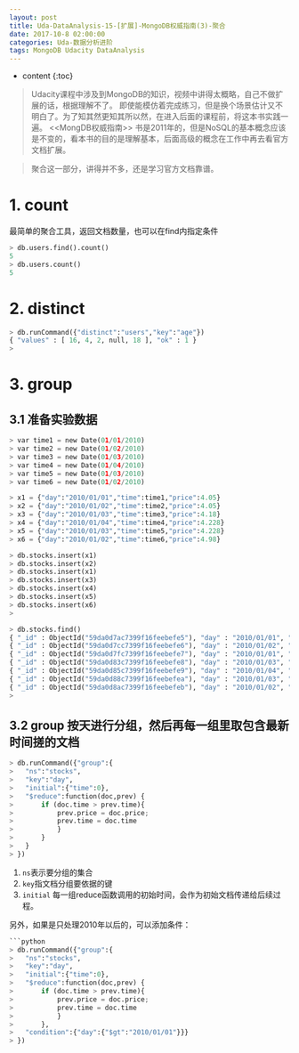 ```yaml
---
layout: post
title: Uda-DataAnalysis-15-[扩展]-MongoDB权威指南(3)-聚合
date: 2017-10-8 02:00:00
categories: Uda-数据分析进阶
tags: MongoDB Udacity DataAnalysis 
---
```

* content
{:toc}

> Udacity课程中涉及到MongoDB的知识，视频中讲得太概略，自己不做扩展的话，根据理解不了。
> 即使能模仿着完成练习，但是换个场景估计又不明白了。为了知其然更知其所以然，在进入后面的课程前，将这本书实践一遍。
> <<MongDB权威指南>> 书是2011年的，但是NoSQL的基本概念应该是不变的，看本书的目的是理解基本，后面高级的概念在工作中再去看官方文档扩展。

> 聚合这一部分，讲得并不多，还是学习官方文档靠谱。

# 1. count

最简单的聚合工具，返回文档数量，也可以在find内指定条件

```python
> db.users.find().count()
5
> db.users.count()
5
```


# 2. distinct 

```python
> db.runCommand({"distinct":"users","key":"age"})
{ "values" : [ 16, 4, 2, null, 18 ], "ok" : 1 }
>
```

# 3. group

## 3.1  准备实验数据

```python
> var time1 = new Date(01/01/2010)
> var time2 = new Date(01/02/2010)
> var time3 = new Date(01/03/2010)
> var time4 = new Date(01/04/2010)
> var time5 = new Date(01/03/2010)
> var time6 = new Date(01/02/2010)

> x1 = {"day":"2010/01/01","time":time1,"price":4.05}
> x2 = {"day":"2010/01/02","time":time2,"price":4.05}
> x3 = {"day":"2010/01/03","time":time3,"price":4.18}
> x4 = {"day":"2010/01/04","time":time4,"price":4.228}
> x5 = {"day":"2010/01/03","time":time5,"price":4.228}
> x6 = {"day":"2010/01/02","time":time6,"price":4.98}

> db.stocks.insert(x1)
> db.stocks.insert(x2)
> db.stocks.insert(x1)
> db.stocks.insert(x3)
> db.stocks.insert(x4)
> db.stocks.insert(x5)
> db.stocks.insert(x6)
> 

> db.stocks.find()
{ "_id" : ObjectId("59da0d7ac7399f16feebefe5"), "day" : "2010/01/01", "time" : ISODate("1970-01-01T00:00:00Z"), "price" : 4.05 }
{ "_id" : ObjectId("59da0d7cc7399f16feebefe6"), "day" : "2010/01/02", "time" : ISODate("1970-01-01T00:00:00Z"), "price" : 4.05 }
{ "_id" : ObjectId("59da0d7fc7399f16feebefe7"), "day" : "2010/01/01", "time" : ISODate("1970-01-01T00:00:00Z"), "price" : 4.05 }
{ "_id" : ObjectId("59da0d83c7399f16feebefe8"), "day" : "2010/01/03", "time" : ISODate("1970-01-01T00:00:00Z"), "price" : 4.18 }
{ "_id" : ObjectId("59da0d85c7399f16feebefe9"), "day" : "2010/01/04", "time" : ISODate("1970-01-01T00:00:00Z"), "price" : 4.228 }
{ "_id" : ObjectId("59da0d88c7399f16feebefea"), "day" : "2010/01/03", "time" : ISODate("1970-01-01T00:00:00Z"), "price" : 4.228 }
{ "_id" : ObjectId("59da0d8ac7399f16feebefeb"), "day" : "2010/01/02", "time" : ISODate("1970-01-01T00:00:00Z"), "price" : 4.98 }
>
```

## 3.2  group 按天进行分组，然后再每一组里取包含最新时间搓的文档


```python
> db.runCommand({"group":{
> 	"ns":"stocks",
> 	"key":"day",
> 	"initial":{"time":0},
> 	"$reduce":function(doc,prev) { 
> 		if (doc.time > prev.time){ 
> 			prev.price = doc.price;
> 			prev.time = doc.time
> 			}
> 		}
> 	}
> })
```

1. `ns`表示要分组的集合
2. `key`指文档分组要依据的键
3. `initial` 每一组reduce函数调用的初始时间，会作为初始文档传递给后续过程。


另外，如果是只处理2010年以后的，可以添加条件：

```python
```python
> db.runCommand({"group":{
> 	"ns":"stocks",
> 	"key":"day",
> 	"initial":{"time":0},
> 	"$reduce":function(doc,prev) { 
> 		if (doc.time > prev.time){ 
> 			prev.price = doc.price;
> 			prev.time = doc.time
> 			}
> 		},
> 	"condition":{"day":{"$gt":"2010/01/01"}}}
> })
```


